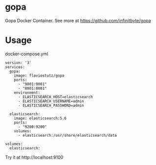 # gopa
Gopa Docker Container. See more at https://github.com/infinitbyte/gopa

# Usage
docker-compose.yml

```
version: '3'
services:
  gopa:
    image: flaviostutz/gopa
    ports:
      - "9001:9001"
      - "8001:8001"
    environment:
      - ELASTICSEARCH_HOST=elasticsearch
      - ELASTICSEARCH_USERNAME=admin
      - ELASTICSEARCH_PASSWORD=admin

  elasticsearch:
    image: elasticsearch:5.6
    ports:
      - "9200:9200"
    volumes:
      - elasticsearch:/usr/share/elasticsearch/data

volumes:
  elasticsearch:
```

Try it at http://localhost:9100
